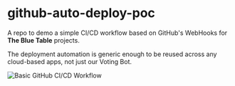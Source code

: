 # github-auto-deploy-poc

A repo to demo a simple CI/CD workflow based on GitHub's WebHooks for **The Blue Table** projects.

The deployment automation is generic enough to be reused across any cloud-based apps, not just 
our Voting Bot.

![Basic GitHub CI/CD Workflow](https://github.com/nonbeing/github-auto-deploy-poc/images/Basic-GitHub-CI-CD-Worfklow.png "Basic GitHub CI/CD Workflow")

